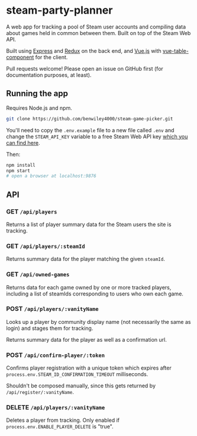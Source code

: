 # steam-party-planner

A web app for tracking a pool of Steam user accounts and compiling data about games held in common between them. Built on top of the Steam Web API.

Built using [Express](https://expressjs.com) and [Redux](redux.js.org) on the back end, and [Vue.js](https://vuejs.org/) with [vue-table-component](https://github.com/spatie/vue-table-component) for the client.

Pull requests welcome! Please open an issue on GitHub first (for documentation purposes, at least).

## Running the app

Requires Node.js and npm.

```bash
git clone https://github.com/benwiley4000/steam-game-picker.git
```

You'll need to copy the `.env.example` file to a new file called `.env` and change the `STEAM_API_KEY` variable to a free Steam Web API key [which you can find here](https://steamcommunity.com/dev/apikey).

Then:
```bash
npm install
npm start
# open a browser at localhost:9876
```

## API

### GET `/api/players`

Returns a list of player summary data for the Steam users the site is tracking.

### GET `/api/players/:steamId`

Returns summary data for the player matching the given `steamId`.

### GET `/api/owned-games`

Returns data for each game owned by one or more tracked players, including a list of steamIds corresponding to users who own each game.

### POST `/api/players/:vanityName`

Looks up a player by community display name (not necessarily the same as login) and stages them for tracking.

Returns summary data for the player as well as a confirmation url.

### POST `/api/confirm-player/:token`

Confirms player registration with a unique token which expires after `process.env.STEAM_ID_CONFIRMATION_TIMEOUT` milliseconds.

Shouldn't be composed manually, since this gets returned by `/api/register/:vanityName`.

### DELETE `/api/players/:vanityName`

Deletes a player from tracking. Only enabled if `process.env.ENABLE_PLAYER_DELETE` is "true".

